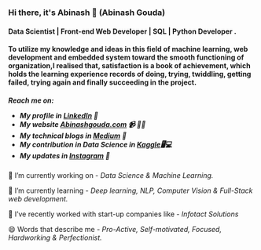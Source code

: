 ### Hi there, it's Abinash 👋 (Abinash Gouda)

<h4>Data Scientist | Front-end Web Developer | SQL | Python Developer .</h4>
<h4>To utilize my knowledge and ideas in this field of machine learning, web development and embedded system toward the smooth functioning of organization,I realised that, satisfaction is a book of achievement, which holds the learning experience records of doing, trying, twiddling, getting failed, trying again and finally succeeding in the project.</h4>


<h5>Reach me on:
  
- My profile in <a href="https://www.linkedin.com/in/abinash8260/">LinkedIn</a> 💼 
- My website <a href="">Abinashgouda.com</a> 📹 ✍🏾
- My technical blogs in <a href="https://medium.com/@abinashgouda7924">Medium</a> 🏓
- My contribution in Data Science in <a href="https://www.kaggle.com/abinash82">Kaggle</a>🖥💻
- My updates in <a href="https://www.instagram.com/_lord_.aizen_">Instagram</a> 💬</h5>


🔭 I’m currently working on - *Data Science & Machine Learning.*

🌱 I’m currently learning - *Deep learning, NLP, Computer Vision & Full-Stack web development.*

👯 I’ve recently worked with start-up companies like - *Infotact Solutions*

😄 Words that describe me - *Pro-Active, Self-motivated, Focused, Hardworking & Perfectionist.*
